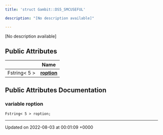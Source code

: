 ```yaml
---
title: 'struct Gambit::DS5_SMCUSEFUL'

description: "[No description available]"

---
```









[No description available]

## Public Attributes

|                | Name           |
| -------------- | -------------- |
| Fstring< 5 > | **[roption](/documentation/code/colliderbit_development/classes/structgambit_1_1ds5__smcuseful/#variable-roption)**  |

## Public Attributes Documentation

### variable roption

```
Fstring< 5 > roption;
```


-------------------------------

Updated on 2022-08-03 at 00:01:09 +0000